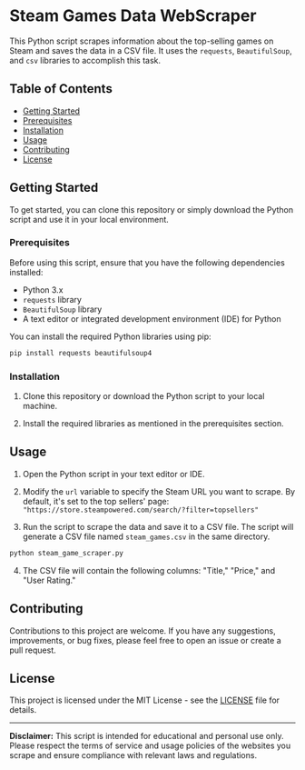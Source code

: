 # Steam Games Data WebScraper

This Python script scrapes information about the top-selling games on Steam and saves the data in a CSV file. 
It uses the `requests`, `BeautifulSoup`, and `csv` libraries to accomplish this task.

## Table of Contents
- [Getting Started](#getting-started)
- [Prerequisites](#prerequisites)
- [Installation](#installation)
- [Usage](#usage)
- [Contributing](#contributing)
- [License](#license)

## Getting Started

To get started, you can clone this repository or simply download the Python script and use it in your local environment.

### Prerequisites

Before using this script, ensure that you have the following dependencies installed:
- Python 3.x
- `requests` library
- `BeautifulSoup` library
- A text editor or integrated development environment (IDE) for Python

You can install the required Python libraries using pip:
```bash
pip install requests beautifulsoup4
```

### Installation

1. Clone this repository or download the Python script to your local machine.

2. Install the required libraries as mentioned in the prerequisites section.

## Usage

1. Open the Python script in your text editor or IDE.

2. Modify the `url` variable to specify the Steam URL you want to scrape. By default, it's set to the top sellers' page: `"https://store.steampowered.com/search/?filter=topsellers"`

3. Run the script to scrape the data and save it to a CSV file. The script will generate a CSV file named `steam_games.csv` in the same directory.

```python
python steam_game_scraper.py
```

4. The CSV file will contain the following columns: "Title," "Price," and "User Rating."

## Contributing

Contributions to this project are welcome. If you have any suggestions, improvements, or bug fixes, please feel free to open an issue or create a pull request.

## License

This project is licensed under the MIT License - see the [LICENSE](LICENSE) file for details.

---

**Disclaimer:** This script is intended for educational and personal use only. Please respect the terms of service and usage policies of the websites you scrape and ensure compliance with relevant laws and regulations.
